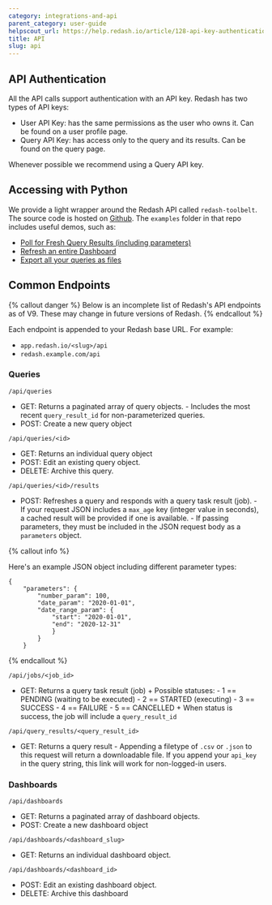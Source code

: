 ```yaml
---
category: integrations-and-api
parent_category: user-guide
helpscout_url: https://help.redash.io/article/128-api-key-authentication
title: API
slug: api
---
```


## API Authentication

All the API calls support authentication with an API key. Redash has two types
of API keys:

- User API Key: has the same permissions as the user who owns it. Can be found
  on a user profile page.
- Query API Key: has access only to the query and its results. Can be found on
  the query page.

Whenever possible we recommend using a Query API key.

## Accessing with Python

We provide a light wrapper around the Redash API called `redash-toolbelt`. The
source code is hosted on [Github](https://github.com/getredash/redash-toolbelt).
The `examples` folder in that repo includes useful demos, such as:

- [Poll for Fresh Query Results (including parameters)](https://github.com/getredash/redash-toolbelt/blob/master/redash_toolbelt/examples/refresh_query.py)
- [Refresh an entire Dashboard](https://github.com/getredash/redash-toolbelt/blob/master/redash_toolbelt/examples/refresh_dashboard.py)
- [Export all your queries as files](https://github.com/getredash/redash-toolbelt/blob/master/redash_toolbelt/examples/query_export.py)

## Common Endpoints

{% callout danger %} Below is an incomplete list of Redash's API endpoints as of
V9. These may change in future versions of Redash. {% endcallout %}

Each endpoint is appended to your Redash base URL. For example:

- `app.redash.io/<slug>/api`
- `redash.example.com/api`

### Queries

`/api/queries`

- GET: Returns a paginated array of query objects. - Includes the most recent
  `query_result_id` for non-parameterized queries.
- POST: Create a new query object

`/api/queries/<id>`

- GET: Returns an individual query object
- POST: Edit an existing query object.
- DELETE: Archive this query.

`/api/queries/<id>/results`

- POST: Refreshes a query and responds with a query task result (job). - If your
  request JSON includes a `max_age` key (integer value in seconds), a cached
  result will be provided if one is available. - If passing parameters, they
  must be included in the JSON request body as a `parameters` object.

{% callout info %}

Here's an example JSON object including different parameter types:

```
{
    "parameters": {
    	"number_param": 100,
    	"date_param": "2020-01-01",
    	"date_range_param": {
    		"start": "2020-01-01",
    		"end": "2020-12-31"
    		}
    	}
    }
```

{% endcallout %}

`/api/jobs/<job_id>`

- GET: Returns a query task result (job) + Possible statuses: - 1 == PENDING
  (waiting to be executed) - 2 == STARTED (executing) - 3 == SUCCESS - 4 ==
  FAILURE - 5 == CANCELLED + When status is success, the job will include a
  `query_result_id`

`/api/query_results/<query_result_id>`

- GET: Returns a query result - Appending a filetype of `.csv` or `.json` to
  this request will return a downloadable file. If you append your `api_key` in
  the query string, this link will work for non-logged-in users.

### Dashboards

`/api/dashboards`

- GET: Returns a paginated array of dashboard objects.
- POST: Create a new dashboard object

`/api/dashboards/<dashboard_slug>`

- GET: Returns an individual dashboard object.

`/api/dashboards/<dashboard_id>`

- POST: Edit an existing dashboard object.
- DELETE: Archive this dashboard
